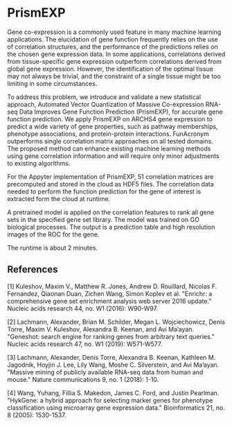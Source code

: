 # PrismEXP

Gene co-expression is a commonly used feature in many machine learning applications. The elucidation of gene function frequently relies on the use of correlation structures, and the performance of the predictions relies on the chosen gene expression data. In some applications, correlations derived from tissue-specific gene expression outperform correlations derived from global gene expression. However, the identification of the optimal tissue may not always be trivial, and the constraint of a single tissue might be too limiting in some circumstances.

To address this problem, we introduce and validate a new statistical approach, Automated Vector Quantization of Massive Co-expression RNA-seq Data Improves Gene Function Prediction (PrismEXP), for accurate gene function prediction. We apply PrismEXP on ARCHS4 gene expression to predict a wide variety of gene properties, such as pathway memberships, phenotype associations, and protein-protein interactions. FunAcronym outperforms single correlation matrix approaches on all tested domains. The proposed method can enhance existing machine learning methods using gene correlation information and will require only minor adjustments to existing algorithms.

For the Appyter implementation of PrismEXP, 51 correlation matrices are precomputed and stored in the cloud as HDF5 files. The correlation data needed to perform the function prediction for the gene of interest is extracted form the cloud at runtime.

A pretrained model is applied on the correlation features to rank all gene sets in the specified gene set library. The model was trained on GO biological processes. The output is a prediction table and high resolution images of the ROC for the gene.

The runtime is about 2 minutes.

## References
[1] Kuleshov, Maxim V., Matthew R. Jones, Andrew D. Rouillard, Nicolas F. Fernandez, Qiaonan Duan, Zichen Wang, Simon Koplev et al. "Enrichr: a comprehensive gene set enrichment analysis web server 2016 update." Nucleic acids research 44, no. W1 (2016): W90-W97.

[2] Lachmann, Alexander, Brian M. Schilder, Megan L. Wojciechowicz, Denis Torre, Maxim V. Kuleshov, Alexandra B. Keenan, and Avi Ma’ayan. "Geneshot: search engine for ranking genes from arbitrary text queries." Nucleic acids research 47, no. W1 (2019): W571-W577.

[3] Lachmann, Alexander, Denis Torre, Alexandra B. Keenan, Kathleen M. Jagodnik, Hoyjin J. Lee, Lily Wang, Moshe C. Silverstein, and Avi Ma’ayan. "Massive mining of publicly available RNA-seq data from human and mouse." Nature communications 9, no. 1 (2018): 1-10.

[4] Wang, Yuhang, Fillia S. Makedon, James C. Ford, and Justin Pearlman. "HykGene: a hybrid approach for selecting marker genes for phenotype classification using microarray gene expression data." Bioinformatics 21, no. 8 (2005): 1530-1537.